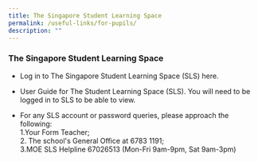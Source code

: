 ```yaml
---
title: The Singapore Student Learning Space
permalink: /useful-links/for-pupils/
description: ""
---
```

### **The Singapore Student Learning Space**
* Log in to The Singapore Student Learning Space (SLS) here.

* User Guide for The Student Learning Space (SLS). You will need to be logged in to SLS to be able to view.

* For any SLS account or password queries, please approach the following:<br>
1\.Your Form Teacher;<br>
2\. The school's General Office at 6783 1191;<br>
3\.MOE SLS Helpline 67026513 (Mon-Fri 9am-9pm, Sat 9am-3pm)
